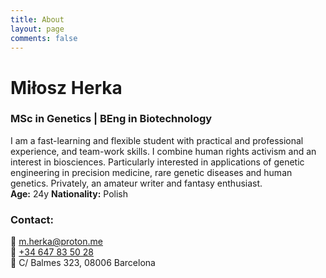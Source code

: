 ```yaml
---
title: About
layout: page
comments: false
---
```

# Miłosz Herka  
### MSc in Genetics | BEng in Biotechnology

I am a fast-learning and flexible student with practical and professional experience, and team-work skills. I combine human rights activism and an interest in biosciences. Particularly interested in applications of genetic engineering in precision medicine, rare genetic diseases and human genetics. Privately, an amateur writer and fantasy enthusiast.  
**Age:** 24y **Nationality:** Polish

### Contact:  
💌 <a href="mailto:m.herka@proton.me">m.herka@proton.me</a>  
📱 <a href="tel:+34647835028">+34 647 83 50 28</a>  
📍 C/ Balmes 323, 08006 Barcelona